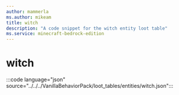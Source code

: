 ```yaml
---
author: mammerla
ms.author: mikeam
title: witch
description: "A code snippet for the witch entity loot table"
ms.service: minecraft-bedrock-edition
---
```


# witch

:::code language="json" source="../../../VanillaBehaviorPack/loot_tables/entities/witch.json":::
